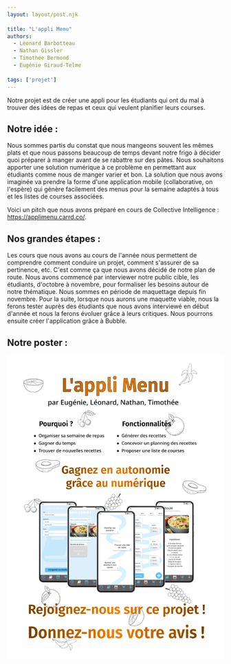 ```yaml
---
layout: layout/post.njk

title: "L'appli Menu"
authors:
  - Léonard Barbotteau
  - Nathan Gissler
  - Timothée Bermond
  - Eugénie Giraud-Telme

tags: ['projet']
---
```


<!-- début résumé -->
Notre projet est de créer une appli pour les étudiants qui ont du mal à trouver des idées de repas et ceux qui veulent planifier leurs courses.
<!-- fin résumé -->


## Notre idée :

Nous sommes partis du constat que nous mangeons souvent les mêmes plats et que nous passons beaucoup de temps devant notre frigo à décider quoi préparer à manger avant de se rabattre sur des pâtes. Nous souhaitons apporter une solution numérique à ce problème en permettant aux étudiants comme nous de manger varier et bon. La solution que nous avons imaginée va prendre la forme d'une application mobile (collaborative, on l'espère) qui génère facilement des menus pour la semaine adaptés à tous et les listes de courses associées.

Voici un pitch que nous avons préparé en cours de Collective Intelligence : https://applimenu.carrd.co/.

## Nos grandes étapes :

Les cours que nous avons au cours de l'année nous permettent de comprendre comment conduire un projet, comment s'assurer de sa pertinence, etc. C'est comme ça que nous avons décidé de notre plan de route.
Nous avons commencé par interviewer notre public cible, les étudiants, d'octobre à novembre, pour formaliser les besoins autour de notre thématique. Nous sommes en période de maquettage depuis fin novembre.
Pour la suite, lorsque nous aurons une maquette viable, nous la ferons tester auprès des étudiants que nous avons interviewé en début d'année et nous la ferons évoluer grâce à leurs critiques. Nous pourrons ensuite créer l'application grâce à Bubble.

## Notre poster :

![Poster](./Poster/poster.png "Poster Menu")